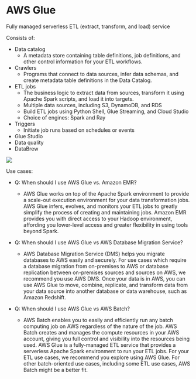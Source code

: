 # AWS Glue

Fully managed serverless ETL (extract, transform, and load) service 

Consists of:
* Data catalog 
    * A metadata store containing table definitions, job definitions, and other control information for your ETL workflows.
* Crawlers
    * Programs that connect to data sources, infer data schemas, and create metadata table definitions in the Data Catalog.
* ETL jobs
   * The business logic to extract data from sources, transform it using Apache Spark scripts, and load it into targets.  
   * Multiple data sources, including S3, DynamoDB, and RDS
   * Build ETL jobs using Python Shell, Glue Streaming, and Cloud Studio
   * Choice of engines: Spark and Ray
* Triggers
    * Initiate job runs based on schedules or events  
* Glue Studio
* Data quality
* DataBrew

![](https://docs.aws.amazon.com/images/glue/latest/dg/images/HowItWorks-overview.png)

Use cases:

* Q: When should I use AWS Glue vs. Amazon EMR?
    * AWS Glue works on top of the Apache Spark environment to provide a scale-out execution environment for your data transformation jobs. AWS Glue infers, evolves, and monitors your ETL jobs to greatly simplify the process of creating and maintaining jobs. Amazon EMR provides you with direct access to your Hadoop environment, affording you lower-level access and greater flexibility in using tools beyond Spark.

* Q: When should I use AWS Glue vs AWS Database Migration Service?

    * AWS Database Migration Service (DMS) helps you migrate databases to AWS easily and securely. For use cases which require a database migration from on-premises to AWS or database replication between on-premises sources and sources on AWS, we recommend you use AWS DMS. Once your data is in AWS, you can use AWS Glue to move, combine, replicate, and transform data from your data source into another database or data warehouse, such as Amazon Redshift.

* Q: When should I use AWS Glue vs AWS Batch?

    * AWS Batch enables you to easily and efficiently run any batch computing job on AWS regardless of the nature of the job. AWS Batch creates and manages the compute resources in your AWS account, giving you full control and visibility into the resources being used. AWS Glue is a fully-managed ETL service that provides a serverless Apache Spark environment to run your ETL jobs. For your ETL use cases, we recommend you explore using AWS Glue. For other batch-oriented use cases, including some ETL use cases, AWS Batch might be a better fit.


